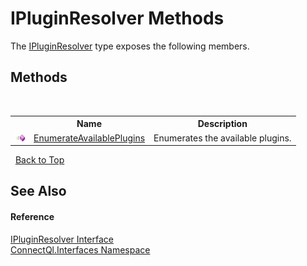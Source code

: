 # IPluginResolver Methods
 

The <a href="T_ConnectQl_Interfaces_IPluginResolver">IPluginResolver</a> type exposes the following members.


## Methods
&nbsp;<table><tr><th></th><th>Name</th><th>Description</th></tr><tr><td>![Public method](media/pubmethod.gif "Public method")</td><td><a href="M_ConnectQl_Interfaces_IPluginResolver_EnumerateAvailablePlugins">EnumerateAvailablePlugins</a></td><td>
Enumerates the available plugins.</td></tr></table>&nbsp;
<a href="#ipluginresolver-methods">Back to Top</a>

## See Also


#### Reference
<a href="T_ConnectQl_Interfaces_IPluginResolver">IPluginResolver Interface</a><br /><a href="N_ConnectQl_Interfaces">ConnectQl.Interfaces Namespace</a><br />